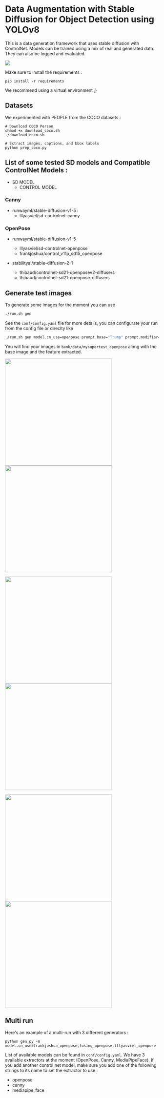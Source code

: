 # Data Augmentation with Stable Diffusion for Object Detection using YOLOv8

This is a data generation framework that uses stable diffusion with ControlNet. Models can be trained using a mix of real and generated data. They can also be logged and evaluated.

<img src="docs/images/general_pipeline.png" />

Make sure to install the requirements :

```
pip install -r requirements
```

We recommend using a virtual environment ;)

## Datasets

We experimented with PEOPLE from the COCO datasets :

```
# Download COCO Person
chmod +x download_coco.sh
./download_coco.sh

# Extract images, captions, and bbox labels
python prep_coco.py
```

## List of some tested SD models and Compatible ControlNet Models :

- SD MODEL 
    - CONTROL MODEL

### Canny 

- runwayml/stable-diffusion-v1-5 :
    - lllyasviel/sd-controlnet-canny


### OpenPose

- runwayml/stable-diffusion-v1-5
    - lllyasviel/sd-controlnet-openpose
    - frankjoshua/control_v11p_sd15_openpose

- stabilityai/stable-diffusion-2-1
    - thibaud/controlnet-sd21-openposev2-diffusers
    - thibaud/controlnet-sd21-openpose-diffusers


## Generate test images

To generate some images for the moment you can use
```bash
./run.sh gen
```
See the `conf/config.yaml` file for more details, you can configurate your run
from the config file or direclty like
```bash
./run.sh gen model.cn_use=openpose prompt.base="Trump" prompt.modifier="dancing" data_path.generated=mysupertest
```
You will find your images in `bank/data/mysupertest_openpose` along with the base image and the feature extracted.

<p float="left">
    <img width="350" src="docs/images/b_1.png"/>
    <img width="350" src="docs/images/f_1.png"/>
</p>
<p float="left">
    <img width="350" src="docs/images/1_1.png"/>
    <img width="350" src="docs/images/2_1.png"/>
</p>
<p float="left">
    <img width="350" src="docs/images/3_1.png"/>
    <img width="350" src="docs/images/4_1.png"/>
</p>


## Multi run

Here's an example of a multi-run with 3 different generators :

```
python gen.py -m model.cn_use=frankjoshua_openpose,fusing_openpose,lllyasviel_openpose
```

List of available models can be found in `conf/config.yaml`. We have 3 available extractors at the moment (OpenPose, Canny, MediaPipeFace), If you add another control net model, make sure you add one of the following strings to its name to set the extractor to use :

- openpose
- canny
- mediapipe_face